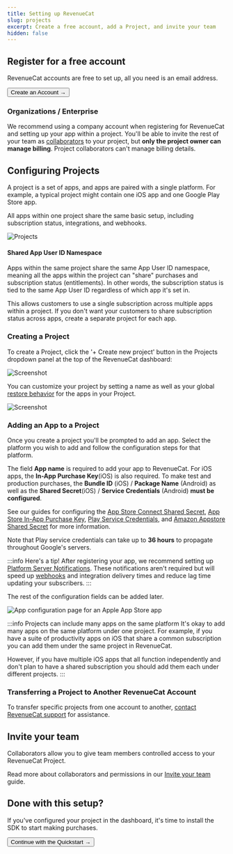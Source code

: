 ```yaml
---
title: Setting up RevenueCat
slug: projects
excerpt: Create a free account, add a Project, and invite your team
hidden: false
---
```


## Register for a free account

RevenueCat accounts are free to set up, all you need is an email address.

<Button href="https://app.revenuecat.com/signup"
target="\_blank">Create an Account →</Button>

### Organizations / Enterprise

We recommend using a company account when registering for RevenueCat and setting up your app within a project. You'll be able to invite the rest of your team as [collaborators](/welcome/projects/collaborators) to your project, but **only the project owner can manage billing**. Project collaborators can't manage billing details.

## Configuring Projects

A project is a set of apps, and apps are paired with a single platform. For example, a typical project might contain one iOS app and one Google Play Store app.

All apps within one project share the same basic setup, including subscription status, integrations, and webhooks.

![Projects](/images/215395e-Screenshot_2023-04-07_at_2.30.53_PM_4d5fdac193f3764e28c217a12a0ac9e5.png)

#### Shared App User ID Namespace

Apps within the same project share the same App User ID namespace, meaning all the apps within the project can "share" purchases and subscription status (entitlements). In other words, the subscription status is tied to the same App User ID regardless of which app it's set in.

This allows customers to use a single subscription across multiple apps within a project. If you don't want your customers to share subscription status across apps, create a separate project for each app.

### Creating a Project

To create a Project, click the '+ Create new project' button in the Projects dropdown panel at the top of the RevenueCat dashboard:

![Screenshot](/images/e8b40b7-Screenshot_2023-03-27_at_9.36.54_AM_8f73d87a407787e30c8f3cbf62da9f59.png)

You can customize your project by setting a name as well as your global [restore behavior](/getting-started/restoring-purchases) for the apps in your Project.

![Screenshot](/images/0556eed-app.revenuecat.com_projects_85ff18c7_api-keys_4_6fcbbe437a19a892d823893c748925ec.png)

### Adding an App to a Project

Once you create a project you'll be prompted to add an app. Select the platform you wish to add and follow the configuration steps for that platform.

The field **App name** is required to add your app to RevenueCat. For iOS apps, the **In-App Purchase Key**(iOS) is also required. To make test and production purchases, the **Bundle ID** (iOS) / **Package Name** (Android) as well as the **Shared Secret**(iOS) / **Service Credentials** (Android) **must be configured**.

See our guides for configuring the [App Store Connect Shared Secret](/service-credentials/itunesconnect-app-specific-shared-secret), [App Store In-App Purchase Key](/service-credentials/itunesconnect-app-specific-shared-secret/in-app-purchase-key-configuration), [Play Service Credentials](/service-credentials/creating-play-service-credentials), and [Amazon Appstore Shared Secret](/service-credentials/amazon-appstore-credentials) for more information.

Note that Play service credentials can take up to **36 hours** to propagate throughout Google's servers.

:::info Here's a tip!
After registering your app, we recommend setting up [Platform Server Notifications](/platform-resources/server-notifications). These notifications aren't required but will speed up [webhooks](/integrations/webhooks) and integration delivery times and reduce lag time updating your subscribers.
:::

The rest of the configuration fields can be added later.

![App configuration page for an Apple App Store app](https://github.com/RevenueCat/revenuecat-docs/assets/5860245/7ddfb6e9-d730-4440-baba-d94bef820288)

:::info Projects can include many apps on the same platform
It's okay to add many apps on the same platform under one project. For example, if you have a suite of productivity apps on iOS that share a common subscription you can add them under the same project in RevenueCat.

However, if you have multiple iOS apps that all function independently and don't plan to have a shared subscription you should add them each under different projects.
:::

### Transferring a Project to Another RevenueCat Account

To transfer specific projects from one account to another, [contact RevenueCat support](https://app.revenuecat.com/settings/support) for assistance.

## Invite your team

Collaborators allow you to give team members controlled access to your RevenueCat Project.

Read more about collaborators and permissions in our [Invite your team](/welcome/projects/collaborators) guide.

## Done with this setup?

If you've configured your project in the dashboard, it's time to install the SDK to start making purchases.

<Button href="/docs/getting-started/quickstart">Continue with the Quickstart →</Button>
